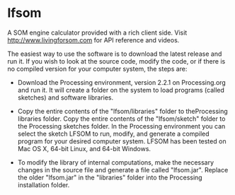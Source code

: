 # lfsom

A SOM engine calculator provided with a rich client side.
Visit http://www.livingforsom.com for API reference and videos.


The easiest way to use the software is to download the latest release and run it. If you wish to look at the source code, modify the code, or if there is no compiled version for your computer system, the steps are:

- Download the Processing environment, version 2.2.1 on Processing.org and run it. It will create a folder on the system to load programs (called sketches) and software libraries. 

- Copy the entire contents of the "lfsom/libraries" folder to theProcessing libraries folder. Copy the entire contents of the "lfsom/sketch" folder to the Processing sketches folder. In the Processing environment you can select the sketch LFSOM to run, modify, and generate a compiled program for your desired computer system. LFSOM has been tested on Mac OS X, 64-bit Linux, and 64-bit Windows.

- To modify the library of internal computations, make the necessary changes in the source file and generate a file called "lfsom.jar". Replace the older "lfsom.jar" in the "libraries" folder into the Processing installation folder.

